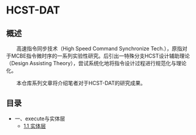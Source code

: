 # HCST-DAT
## 概述
&emsp;&emsp;高速指令同步技术（High Speed Command Synchronize Tech.），原指对于MCBE指令微时序的一系列实验性研究。后引出一特殊分支HCST设计辅助理论（Design Assisting Theory），尝试系统化地将指令设计过程进行规范化与理论化。

&emsp;&emsp;本仓库系列文章将介绍笔者对于HCST-DAT的研究成果。

## 目录
- 一、execute与实体层
  - [1.1 实体层](/articles/1.1-entity-layer.md)